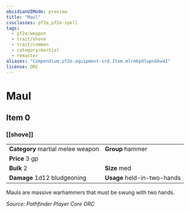 ```yaml
---
obsidianUIMode: preview
title: "Maul"
cssclasses: pf2e,pf2e-spell
tags:
  - pf2e/weapon
  - trait/shove
  - trait/common
  - category/martial
  - remaster
aliases: "Compendium.pf2e.equipment-srd.Item.mlrmkpOlwpnGkw4I"
license: ORC
---
```

# Maul
## Item 0
### [[shove]]

|  |  |
| -- | -- |
| **Category** martial melee weapon | **Group** hammer |
| **Price** 3 gp |  |
| **Bulk** 2 | **Size** med |
| **Damage** 1d12 bludgeoning  | **Usage** held-in-two-hands |



Mauls are massive warhammers that must be swung with two hands.

*Source: Pathfinder Player Core*
*ORC*